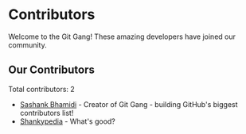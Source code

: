 # Contributors

Welcome to the Git Gang! These amazing developers have joined our community.

## Our Contributors

Total contributors: 2

- [Sashank Bhamidi](https://github.com/SashankBhamidi) - Creator of Git Gang - building GitHub's biggest contributors list!
- [Shankypedia](https://github.com/shankypedia) - What's good?
